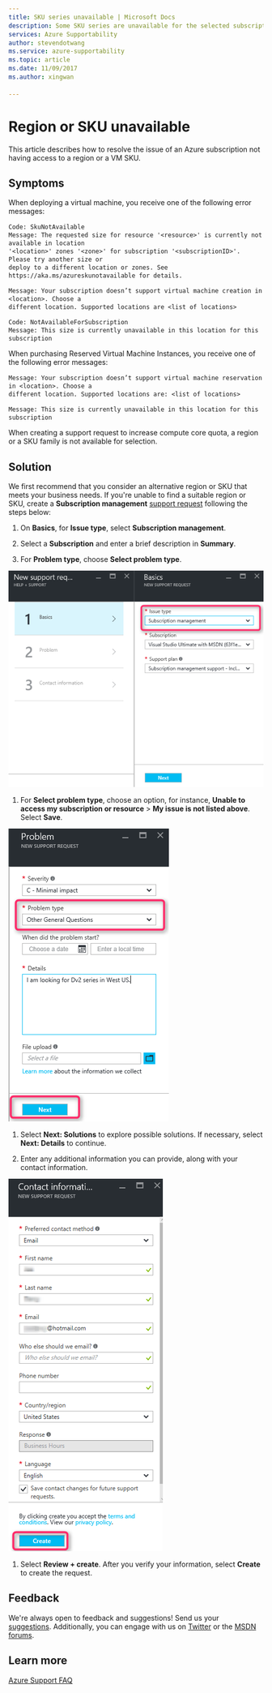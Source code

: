```yaml
---
title: SKU series unavailable | Microsoft Docs
description: Some SKU series are unavailable for the selected subscription for this region.
services: Azure Supportability
author: stevendotwang
ms.service: azure-supportability
ms.topic: article
ms.date: 11/09/2017
ms.author: xingwan

---
```


# Region or SKU unavailable

This article describes how to resolve the issue of an Azure subscription not having access to a region or a VM SKU.

## Symptoms

When deploying a virtual machine, you receive one of the following error messages:

```
Code: SkuNotAvailable
Message: The requested size for resource '<resource>' is currently not available in location 
'<location>' zones '<zone>' for subscription '<subscriptionID>'. Please try another size or 
deploy to a different location or zones. See https://aka.ms/azureskunotavailable for details.
```

```
Message: Your subscription doesn’t support virtual machine creation in <location>. Choose a 
different location. Supported locations are <list of locations>
```

```
Code: NotAvailableForSubscription
Message: This size is currently unavailable in this location for this subscription
```

When purchasing Reserved Virtual Machine Instances, you receive one of the following error messages:

```
Message: Your subscription doesn’t support virtual machine reservation in <location>. Choose a 
different location. Supported locations are: <list of locations>  
```

```
Message: This size is currently unavailable in this location for this subscription
```

When creating a support request to increase compute core quota, a region or a SKU family is not available for selection.

## Solution

We first recommend that you consider an alternative region or SKU that meets your business needs. If you're unable to find a suitable region or SKU, create a **Subscription management** [support request](https://ms.portal.azure.com/#blade/Microsoft_Azure_Support/HelpAndSupportBlade/newsupportrequest) following the steps below:

1. On **Basics**, for **Issue type**, select **Subscription management**.

1. Select a **Subscription** and enter a brief description in **Summary**.

1. For **Problem type**, choose **Select problem type**.

![Basics tab of New support request](./media/SKU-series-unavailable/BasicsSubMgmt.png)

1. For **Select problem type**, choose an option, for instance, **Unable to access my subscription or resource** > **My issue is not listed above**. Select **Save**.

![Problem](./media/SKU-series-unavailable/ProblemSubMgmt.png)

1. Select **Next: Solutions** to explore possible solutions. If necessary, select **Next: Details** to continue.

1. Enter any additional information you can provide, along with your contact information.

![Contact Information](./media/SKU-series-unavailable/ContactInformation.png)

1. Select **Review + create**. After you verify your information, select **Create** to create the request.

## Feedback

We're always open to feedback and suggestions! Send us your [suggestions](https://feedback.azure.com/forums/266794-support-feedback). Additionally, you can engage with us on [Twitter](https://twitter.com/azuresupport) or the [MSDN forums](https://social.msdn.microsoft.com/Forums/azure).

## Learn more

[Azure Support FAQ](https://azure.microsoft.com/support/faq)
